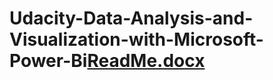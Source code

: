 # Udacity-Data-Analysis-and-Visualization-with-Microsoft-Power-Bi[ReadMe.docx](https://github.com/FayOQ/Udacity-Data-Analysis-and-Visualization-with-Microsoft-Power-Bi/files/12265877/ReadMe.docx)
